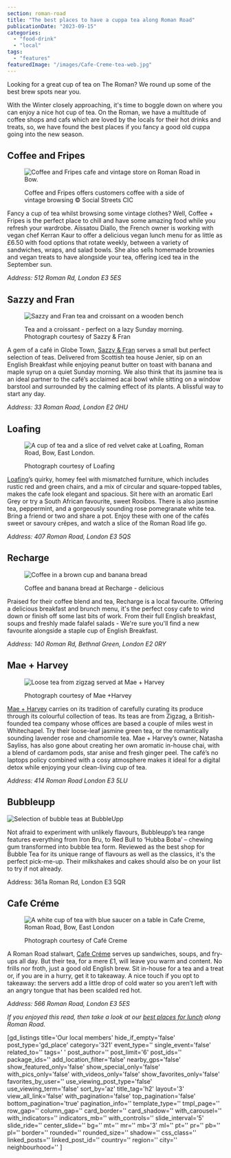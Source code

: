 ```yaml
---
section: roman-road
title: "The best places to have a cuppa tea along Roman Road"
publicationDate: "2023-09-15"
categories: 
  - "food-drink"
  - "local"
tags: 
  - "features"
featuredImage: "/images/Cafe-Creme-tea-web.jpg"
---
```


Looking for a great cup of tea on The Roman? We round up some of the best brew spots near you.

With the Winter closely approaching, it's time to boggle down on where you can enjoy a nice hot cup of tea. On the Roman, we have a multitude of coffee shops and cafs which are loved by the locals for their hot drinks and treats, so, we have found the best places if you fancy a good old cuppa going into the new season.

## Coffee and Fripes

<figure>

![Coffee and Fripes cafe and vintage store on Roman Road in Bow.](/images/Coffee-Fripes-concept-store-roman-road-bow-1024x683.jpg)

<figcaption>

Coffee and Fripes offers customers coffee with a side of vintage browsing © Social Streets CIC

</figcaption>

</figure>

Fancy a cup of tea whilst browsing some vintage clothes? Well, Coffee + Fripes is the perfect place to chill and have some amazing food while you refresh your wardrobe. Aïssatou Diallo, the French owner is working with vegan chef Kerran Kaur to offer a delicious vegan lunch menu for as little as £6.50 with food options that rotate weekly, between a variety of sandwiches, wraps, and salad bowls. She also sells homemade brownies and vegan treats to have alongside your tea, offering iced tea in the September sun.

_Address: 512 Roman Rd, London E3 5ES_

## Sazzy and Fran

<figure>

![Sazzy and Fran tea and croissant on a wooden bench](/images/Sazzy-and-Fran-tea-croissant-web-1024x683.jpg)

<figcaption>

Tea and a croissant - perfect on a lazy Sunday morning. Photograph courtesy of Sazzy & Fran

</figcaption>

</figure>

A gem of a café in Globe Town, [Sazzy & Fran](https://sazzyandfran.co.uk/cafe) serves a small but perfect selection of teas. Delivered from Scottish tea house Jenier, sip on an English Breakfast while enjoying peanut butter on toast with banana and maple syrup on a quiet Sunday morning. We also think that its jasmine tea is an ideal partner to the café’s acclaimed acai bowl while sitting on a window barstool and surrounded by the calming effect of its plants. A blissful way to start any day.

_Address: 33 Roman Road, London E2 0HU_

## Loafing

<figure>

![A cup of tea and a slice of red velvet cake at Loafing, Roman Road, Bow, East London.](/images/Loafing-tea-web-1024x683.jpg)

<figcaption>

Photograph courtesy of Loafing

</figcaption>

</figure>

[Loafing](https://romanroadlondon.com/loafing-coffee-crepe-shop-reopens/)’s quirky, homey feel with mismatched furniture, which includes rustic red and green chairs, and a mix of circular and square-topped tables, makes the cafe look elegant and spacious. Sit here with an aromatic Earl Grey or try a South African favourite, sweet Rooibos. There is also jasmine tea, peppermint, and a gorgeously sounding rose pomegranate white tea. Bring a friend or two and share a pot. Enjoy these with one of the cafés sweet or savoury crêpes, and watch a slice of the Roman Road life go.

_Address: 407 Roman Road, London E3 5QS_

## Recharge

<figure>

![Coffee in a brown cup and banana bread](/images/Recharge-cafe-roman-road-1024x683.jpg)

<figcaption>

Coffee and banana bread at Recharge - delicious

</figcaption>

</figure>

Praised for their coffee blend and tea, Recharge is a local favourite. Offering a delicious breakfast and brunch menu, it's the perfect cosy cafe to wind down or finish off some last bits of work. From their full English breakfast, soups and freshly made falafel salads - We're sure you'll find a new favourite alongside a staple cup of English Breakfast.

_Address: 140 Roman Rd, Bethnal Green, London E2 0RY_

## Mae + Harvey

<figure>

![Loose tea from zigzag served at Mae + Harvey](/images/Mae-and-Harvey-tea-web-1024x683.jpg)

<figcaption>

Photograph courtesy of Mae +Harvey

</figcaption>

</figure>

[Mae + Harvey](https://www.maeandharvey.com/) carries on its tradition of carefully curating its produce through its colourful collection of teas. Its teas are from Zigzag, a British-founded tea company whose offices are based a couple of miles west in Whitechapel. Try their loose-leaf jasmine green tea, or the romantically sounding lavender rose and chamomile tea. Mae + Harvey’s owner, Natasha Sayliss, has also gone about creating her own aromatic in-house chai, with a blend of cardamom pods, star anise and fresh ginger peel. The café’s no laptops policy combined with a cosy atmosphere makes it ideal for a digital detox while enjoying your clean-living cup of tea.

_Address: 414 Roman Road London E3 5LU_ 

## Bubbleupp

![Selection of bubble teas at BubbleUpp](/images/Bubbleupp-bubble-tea-1024x683.jpg)

Not afraid to experiment with unlikely flavours, Bubbleupp’s tea range features everything from Iron Bru, to Red Bull to ‘Hubba Boba’ – chewing gum transformed into bubble tea form. Reviewed as the best shop for Bubble Tea for its unique range of flavours as well as the classics, it's the perfect pick-me-up. Their milkshakes and cakes should also be on your list to try if not already.

Address: 361a Roman Rd, London E3 5QR

## Cafe Créme

<figure>

![A white cup of tea with blue saucer on a table in Cafe Creme, Roman Road, Bow, East London](/images/Cafe-Creme-tea-web-1024x683.jpg)

<figcaption>

Photograph courtesy of Café Creme

</figcaption>

</figure>

A Roman Road stalwart, [Cafe Créme](https://www.cafecremebow.co.uk/) serves up sandwiches, soups, and fry-ups all day. But their tea, for a mere £1, will leave you warm and content. No frills nor froth, just a good old English brew. Sit in-house for a tea and a treat or, if you are in a hurry, get it to takeaway. A nice touch if you opt to takeaway: the servers add a little drop of cold water so you aren’t left with an angry tongue that has been scalded red hot. 

_Address: 566 Roman Road, London E3 5ES_

_If you enjoyed this read, then take a look at our [best places for lunch](https://romanroadlondon.com/best-lunch-places/) along Roman Road._

\[gd\_listings title='Our local members' hide\_if\_empty='false' post\_type='gd\_place' category='321' event\_type='' single\_event='false' related\_to='' tags=' ' post\_author='' post\_limit='6' post\_ids='' package\_ids='' add\_location\_filter='false' nearby\_gps='false' show\_featured\_only='false' show\_special\_only='false' with\_pics\_only='false' with\_videos\_only='false' show\_favorites\_only='false' favorites\_by\_user='' use\_viewing\_post\_type='false' use\_viewing\_term='false' sort\_by='az' title\_tag='h2' layout='3' view\_all\_link='false' with\_pagination='false' top\_pagination='false' bottom\_pagination='true' pagination\_info='' template\_type='' tmpl\_page='' row\_gap='' column\_gap='' card\_border='' card\_shadow='' with\_carousel='' with\_indicators='' indicators\_mb='' with\_controls='' slide\_interval='5' slide\_ride='' center\_slide='' bg='' mt='' mr='' mb='3' ml='' pt='' pr='' pb='' pl='' border='' rounded='' rounded\_size='' shadow='' css\_class='' linked\_posts='' linked\_post\_id='' country='' region='' city='' neighbourhood='' \]
